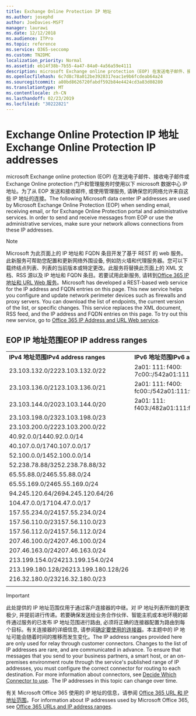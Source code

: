 ```yaml
---
title: Exchange Online Protection IP 地址
ms.author: josephd
author: JoeDavies-MSFT
manager: laurawi
ms.date: 12/12/2018
ms.audience: ITPro
ms.topic: reference
ms.service: O365-seccomp
ms.custom: TN2DMC
localization_priority: Normal
ms.assetid: eb14f38b-7b55-4a47-84a0-4a56a59e4111
description: microsoft Exchange online protection (EOP) 在发送电子邮件、接收电子邮件或 Exchange Online protection 门户和管理服务时使用以下 microsoft 数据中心 IP 地址。为了从 EOP 发送和接收邮件, 或使用管理服务, 请确保您的网络允许来自这些 IP 地址的连接。
ms.openlocfilehash: 6c7d8c78a012be3928317eac1e9b6fcdeab64a24
ms.sourcegitcommit: a80bd8626720fabdf592b84e4424cd3a83d08280
ms.translationtype: MT
ms.contentlocale: zh-CN
ms.lasthandoff: 02/23/2019
ms.locfileid: "30222821"
---
```

# <a name="exchange-online-protection-ip-addresses"></a><span data-ttu-id="9cde1-104">Exchange Online Protection IP 地址</span><span class="sxs-lookup"><span data-stu-id="9cde1-104">Exchange Online Protection IP addresses</span></span>

<span data-ttu-id="9cde1-p102">microsoft Exchange online protection (EOP) 在发送电子邮件、接收电子邮件或 Exchange Online protection 门户和管理服务时使用以下 microsoft 数据中心 IP 地址。为了从 EOP 发送和接收邮件, 或使用管理服务, 请确保您的网络允许来自这些 IP 地址的连接。</span><span class="sxs-lookup"><span data-stu-id="9cde1-p102">The following Microsoft data center IP addresses are used by Microsoft Exchange Online Protection (EOP) when sending email, receiving email, or for Exchange Online Protection portal and administrative services. In order to send and receive messages from EOP or use the administrative services, make sure your network allows connections from these IP addresses.</span></span>
 
> [!NOTE]
> <span data-ttu-id="9cde1-p103">Microsoft 为此页面上的 IP 地址和 FQDN 条目开发了基于 REST 的 web 服务。此新服务可帮助您配置和更新网络外围设备, 例如防火墙和代理服务器。您可以下载终结点列表、列表的当前版本或特定更改。此服务将替换此页面上的 XML 文档、RSS 源以及 IP 地址和 FQDN 条目。若要试用此新服务, 请转到[Office 365 IP 地址和 URL Web 服务](https://docs.microsoft.com/office365/enterprise/office-365-ip-web-service)。</span><span class="sxs-lookup"><span data-stu-id="9cde1-p103">Microsoft has developed a REST-based web service for the IP address and FQDN entries on this page. This new service helps you configure and update network perimeter devices such as firewalls and proxy servers. You can download the list of endpoints, the current version of the list, or specific changes. This service replaces the XML document, RSS feed, and the IP address and FQDN entries on this page. To try out this new service, go to [Office 365 IP Address and URL Web service](https://docs.microsoft.com/office365/enterprise/office-365-ip-web-service).</span></span> 
 
## <a name="eop-ip-address-ranges"></a><span data-ttu-id="9cde1-112">EOP IP 地址范围</span><span class="sxs-lookup"><span data-stu-id="9cde1-112">EOP IP address ranges</span></span>

||||
|:-----|:-----|:-----|
|<span data-ttu-id="9cde1-113">**IPv4 地址范围**</span><span class="sxs-lookup"><span data-stu-id="9cde1-113">**IPv4 address ranges**</span></span> <br/> |<span data-ttu-id="9cde1-114">**IPv6 地址范围**</span><span class="sxs-lookup"><span data-stu-id="9cde1-114">**IPv6 address ranges**</span></span> <br/> |
| <span data-ttu-id="9cde1-115">23.103.132.0/22</span><span class="sxs-lookup"><span data-stu-id="9cde1-115">23.103.132.0/22</span></span> | <span data-ttu-id="9cde1-116">2a01: 111: f400: 7c00::/54</span><span class="sxs-lookup"><span data-stu-id="9cde1-116">2a01:111:f400:7c00::/54</span></span> |
| <span data-ttu-id="9cde1-117">23.103.136.0/21</span><span class="sxs-lookup"><span data-stu-id="9cde1-117">23.103.136.0/21</span></span> | <span data-ttu-id="9cde1-118">2a01: 111: f400: fc00::/54</span><span class="sxs-lookup"><span data-stu-id="9cde1-118">2a01:111:f400:fc00::/54</span></span> |
| <span data-ttu-id="9cde1-119">23.103.144.0/20</span><span class="sxs-lookup"><span data-stu-id="9cde1-119">23.103.144.0/20</span></span> | <span data-ttu-id="9cde1-120">2a01: 111: f403:/48</span><span class="sxs-lookup"><span data-stu-id="9cde1-120">2a01:111:f403::/48</span></span> |
| <span data-ttu-id="9cde1-121">23.103.198.0/23</span><span class="sxs-lookup"><span data-stu-id="9cde1-121">23.103.198.0/23</span></span> |  |
| <span data-ttu-id="9cde1-122">23.103.200.0/22</span><span class="sxs-lookup"><span data-stu-id="9cde1-122">23.103.200.0/22</span></span> |  |
| <span data-ttu-id="9cde1-123">40.92.0.0/14</span><span class="sxs-lookup"><span data-stu-id="9cde1-123">40.92.0.0/14</span></span> |  |
| <span data-ttu-id="9cde1-124">40.107.0.0/17</span><span class="sxs-lookup"><span data-stu-id="9cde1-124">40.107.0.0/17</span></span> |  |
| <span data-ttu-id="9cde1-125">52.100.0.0/14</span><span class="sxs-lookup"><span data-stu-id="9cde1-125">52.100.0.0/14</span></span> |  |
| <span data-ttu-id="9cde1-126">52.238.78.88/32</span><span class="sxs-lookup"><span data-stu-id="9cde1-126">52.238.78.88/32</span></span> |  |
| <span data-ttu-id="9cde1-127">65.55.88.0/24</span><span class="sxs-lookup"><span data-stu-id="9cde1-127">65.55.88.0/24</span></span> |  |
| <span data-ttu-id="9cde1-128">65.55.169.0/24</span><span class="sxs-lookup"><span data-stu-id="9cde1-128">65.55.169.0/24</span></span> |  |
| <span data-ttu-id="9cde1-129">94.245.120.64/26</span><span class="sxs-lookup"><span data-stu-id="9cde1-129">94.245.120.64/26</span></span> |  |
| <span data-ttu-id="9cde1-130">104.47.0.0/17</span><span class="sxs-lookup"><span data-stu-id="9cde1-130">104.47.0.0/17</span></span> |  |
| <span data-ttu-id="9cde1-131">157.55.234.0/24</span><span class="sxs-lookup"><span data-stu-id="9cde1-131">157.55.234.0/24</span></span> |  |
| <span data-ttu-id="9cde1-132">157.56.110.0/23</span><span class="sxs-lookup"><span data-stu-id="9cde1-132">157.56.110.0/23</span></span> |  |
| <span data-ttu-id="9cde1-133">157.56.112.0/24</span><span class="sxs-lookup"><span data-stu-id="9cde1-133">157.56.112.0/24</span></span> |  |
| <span data-ttu-id="9cde1-134">207.46.100.0/24</span><span class="sxs-lookup"><span data-stu-id="9cde1-134">207.46.100.0/24</span></span> |  |
| <span data-ttu-id="9cde1-135">207.46.163.0/24</span><span class="sxs-lookup"><span data-stu-id="9cde1-135">207.46.163.0/24</span></span> |  |
| <span data-ttu-id="9cde1-136">213.199.154.0/24</span><span class="sxs-lookup"><span data-stu-id="9cde1-136">213.199.154.0/24</span></span> |  |
| <span data-ttu-id="9cde1-137">213.199.180.128/26</span><span class="sxs-lookup"><span data-stu-id="9cde1-137">213.199.180.128/26</span></span> |  |
| <span data-ttu-id="9cde1-138">216.32.180.0/23</span><span class="sxs-lookup"><span data-stu-id="9cde1-138">216.32.180.0/23</span></span> |  |
||||
 
> [!IMPORTANT]
> <span data-ttu-id="9cde1-p104">此处提供的 IP 地址范围仅用于通过客户连接器的中继。对 IP 地址列表所做的更改极少, 并提前进行传递。若要确保发送给业务合作伙伴、智能主机或本地环境的邮件通过服务的已发布 IP 地址范围进行路由, 必须将正确的连接器配置为路由到每个目标。有关连接器的详细信息, 请参阅[确定要使用的连接器](https://docs.microsoft.com/exchange/mail-flow-best-practices/use-connectors-to-configure-mail-flow/set-up-connectors-to-route-mail)。本主题中的 IP 地址可能会随着时间的推移而发生变化。</span><span class="sxs-lookup"><span data-stu-id="9cde1-p104">The IP address ranges provided here are only used for relay through customer connectors. Changes to the list of IP addresses are rare, and are communicated in advance. To ensure that messages that you send to your business partners, a smart host, or an on-premises environment route through the service's published range of IP addresses, you must configure the correct connector for routing to each destination. For more information about connectors, see [Decide Which Connector to use](https://docs.microsoft.com/exchange/mail-flow-best-practices/use-connectors-to-configure-mail-flow/set-up-connectors-to-route-mail).  The IP addresses in this topic can change over time.</span></span>  
 
<span data-ttu-id="9cde1-144">有关 Microsoft Office 365 使用的 IP 地址的信息，请参阅 [Office 365 URL 和 IP 地址范围](https://go.microsoft.com/fwlink/p/?LinkId=324165)。</span><span class="sxs-lookup"><span data-stu-id="9cde1-144">For information about IP addresses used by Microsoft Office 365, see [Office 365 URLs and IP address ranges](https://go.microsoft.com/fwlink/p/?LinkId=324165).</span></span>

